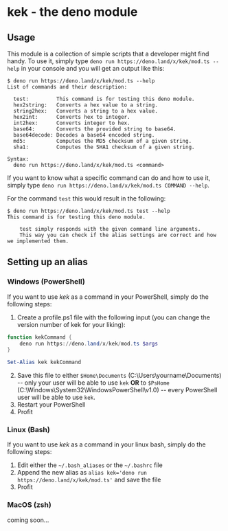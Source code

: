# kek - the deno module
<!-- aka. Kommandoexekutionskonsole / Krampfhafte Entwicklungs-Kooperation / Knowledge Extending Karate -->

## Usage

This module is a collection of simple scripts that a developer might find handy.
To use it, simply type `deno run https://deno.land/x/kek/mod.ts --help` in your console and you will get an output like this:

```console
$ deno run https://deno.land/x/kek/mod.ts --help
List of commands and their description:

  test:         This command is for testing this deno module.
  hex2string:   Converts a hex value to a string.
  string2hex:   Converts a string to a hex value.
  hex2int:      Converts hex to integer.
  int2hex:      Converts integer to hex.
  base64:       Converts the provided string to base64.
  base64decode: Decodes a base64 encoded string.
  md5:          Computes the MD5 checksum of a given string.
  sha1:         Computes the SHA1 checksum of a given string.

Syntax:
  deno run https://deno.land/x/kek/mod.ts <command>
```

If you want to know what a specific command can do and how to use it, simply type `deno run https://deno.land/x/kek/mod.ts COMMAND --help`.

For the command `test` this would result in the following:

```console
$ deno run https://deno.land/x/kek/mod.ts test --help
This command is for testing this deno module.

    test simply responds with the given command line arguments.
    This way you can check if the alias settings are correct and how we implemented them.
```

## Setting up an alias

### Windows (PowerShell)

If you want to use _kek_ as a command in your PowerShell, simply do the following steps:

1. Create a profile.ps1 file with the following input (you can change the version number of kek for your liking):

```ps1
function kekCommand {
    deno run https://deno.land/x/kek/mod.ts $args
}

Set-Alias kek kekCommand
```

2. Save this file to either `$Home\Documents` (C:\Users\yourname\Documents) -- only your user will be able to use `kek` **OR** to `$PsHome` (C:\Windows\System32\WindowsPowerShell\v1.0) -- every PowerShell user will be able to use `kek`.
3. Restart your PowerShell
4. Profit

### Linux (Bash)

If you want to use _kek_ as a command in your linux bash, simply do the following steps:

1. Edit either the `~/.bash_aliases` or the `~/.bashrc` file
2. Append the new alias as `alias kek='deno run https://deno.land/x/kek/mod.ts'` and save the file
3. Profit

### MacOS (zsh)

<!-- It doesn't have to be this way - use https://distrochooser.de/ to fix your problem -->

coming soon...
